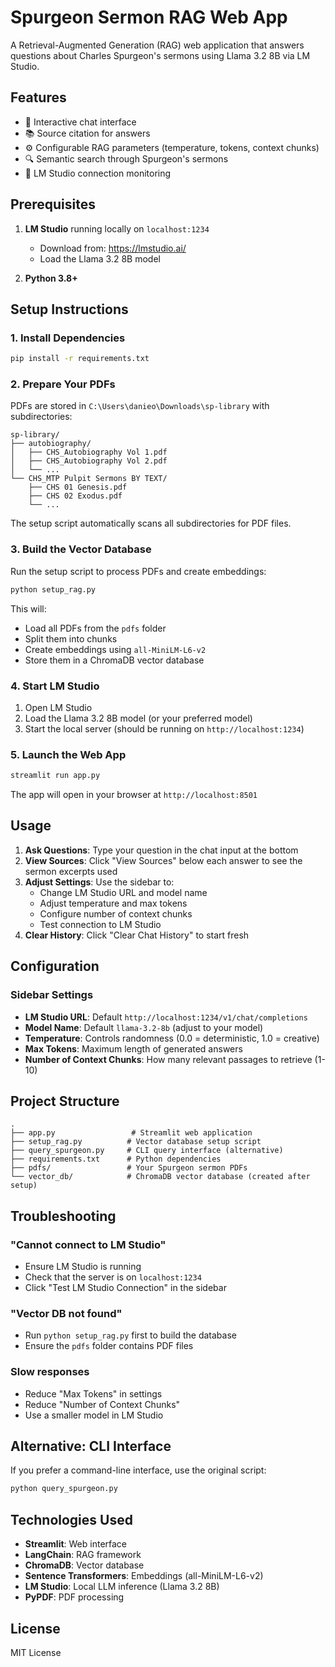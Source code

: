 # Spurgeon Sermon RAG Web App

A Retrieval-Augmented Generation (RAG) web application that answers questions about Charles Spurgeon's sermons using Llama 3.2 8B via LM Studio.

## Features

- 💬 Interactive chat interface
- 📚 Source citation for answers
- ⚙️ Configurable RAG parameters (temperature, tokens, context chunks)
- 🔍 Semantic search through Spurgeon's sermons
- 📡 LM Studio connection monitoring

## Prerequisites

1. **LM Studio** running locally on `localhost:1234`
   - Download from: https://lmstudio.ai/
   - Load the Llama 3.2 8B model

2. **Python 3.8+**

## Setup Instructions

### 1. Install Dependencies

```bash
pip install -r requirements.txt
```

### 2. Prepare Your PDFs

PDFs are stored in `C:\Users\danieo\Downloads\sp-library` with subdirectories:

```
sp-library/
├── autobiography/
│   ├── CHS_Autobiography Vol 1.pdf
│   ├── CHS_Autobiography Vol 2.pdf
│   └── ...
└── CHS_MTP Pulpit Sermons BY TEXT/
    ├── CHS 01 Genesis.pdf
    ├── CHS 02 Exodus.pdf
    └── ...
```

The setup script automatically scans all subdirectories for PDF files.

### 3. Build the Vector Database

Run the setup script to process PDFs and create embeddings:

```bash
python setup_rag.py
```

This will:
- Load all PDFs from the `pdfs` folder
- Split them into chunks
- Create embeddings using `all-MiniLM-L6-v2`
- Store them in a ChromaDB vector database

### 4. Start LM Studio

1. Open LM Studio
2. Load the Llama 3.2 8B model (or your preferred model)
3. Start the local server (should be running on `http://localhost:1234`)

### 5. Launch the Web App

```bash
streamlit run app.py
```

The app will open in your browser at `http://localhost:8501`

## Usage

1. **Ask Questions**: Type your question in the chat input at the bottom
2. **View Sources**: Click "View Sources" below each answer to see the sermon excerpts used
3. **Adjust Settings**: Use the sidebar to:
   - Change LM Studio URL and model name
   - Adjust temperature and max tokens
   - Configure number of context chunks
   - Test connection to LM Studio
4. **Clear History**: Click "Clear Chat History" to start fresh

## Configuration

### Sidebar Settings

- **LM Studio URL**: Default `http://localhost:1234/v1/chat/completions`
- **Model Name**: Default `llama-3.2-8b` (adjust to your model)
- **Temperature**: Controls randomness (0.0 = deterministic, 1.0 = creative)
- **Max Tokens**: Maximum length of generated answers
- **Number of Context Chunks**: How many relevant passages to retrieve (1-10)

## Project Structure

```
.
├── app.py                 # Streamlit web application
├── setup_rag.py          # Vector database setup script
├── query_spurgeon.py     # CLI query interface (alternative)
├── requirements.txt      # Python dependencies
├── pdfs/                 # Your Spurgeon sermon PDFs
└── vector_db/            # ChromaDB vector database (created after setup)
```

## Troubleshooting

### "Cannot connect to LM Studio"
- Ensure LM Studio is running
- Check that the server is on `localhost:1234`
- Click "Test LM Studio Connection" in the sidebar

### "Vector DB not found"
- Run `python setup_rag.py` first to build the database
- Ensure the `pdfs` folder contains PDF files

### Slow responses
- Reduce "Max Tokens" in settings
- Reduce "Number of Context Chunks"
- Use a smaller model in LM Studio

## Alternative: CLI Interface

If you prefer a command-line interface, use the original script:

```bash
python query_spurgeon.py
```

## Technologies Used

- **Streamlit**: Web interface
- **LangChain**: RAG framework
- **ChromaDB**: Vector database
- **Sentence Transformers**: Embeddings (all-MiniLM-L6-v2)
- **LM Studio**: Local LLM inference (Llama 3.2 8B)
- **PyPDF**: PDF processing

## License

MIT License

